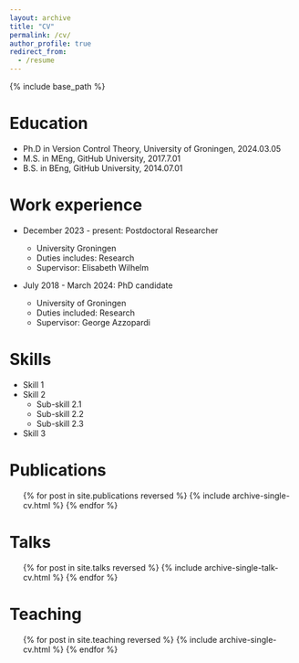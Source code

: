 ```yaml
---
layout: archive
title: "CV"
permalink: /cv/
author_profile: true
redirect_from:
  - /resume
---
```


{% include base_path %}

Education
======
* Ph.D in Version Control Theory, University of Groningen, 2024.03.05
* M.S. in MEng, GitHub University, 2017.7.01
* B.S. in BEng, GitHub University, 2014.07.01

Work experience
======
* December 2023 - present: Postdoctoral Researcher
  * University Groningen
  * Duties includes: Research
  * Supervisor: Elisabeth Wilhelm

* July 2018 - March 2024: PhD candidate
  * University of Groningen
  * Duties included: Research
  * Supervisor: George Azzopardi

  
Skills
======
* Skill 1
* Skill 2
  * Sub-skill 2.1
  * Sub-skill 2.2
  * Sub-skill 2.3
* Skill 3

Publications
======
  <ul>{% for post in site.publications reversed %}
    {% include archive-single-cv.html %}
  {% endfor %}</ul>
  
Talks
======
  <ul>{% for post in site.talks reversed %}
    {% include archive-single-talk-cv.html  %}
  {% endfor %}</ul>
  
Teaching
======
  <ul>{% for post in site.teaching reversed %}
    {% include archive-single-cv.html %}
  {% endfor %}</ul>
  
<!-- Service and leadership
======
* Currently signed in to 43 different slack teams -->
